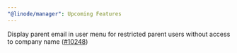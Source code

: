 ```yaml
---
"@linode/manager": Upcoming Features
---
```


Display parent email in user menu for restricted parent users without access to company name ([#10248](https://github.com/linode/manager/pull/10248))

